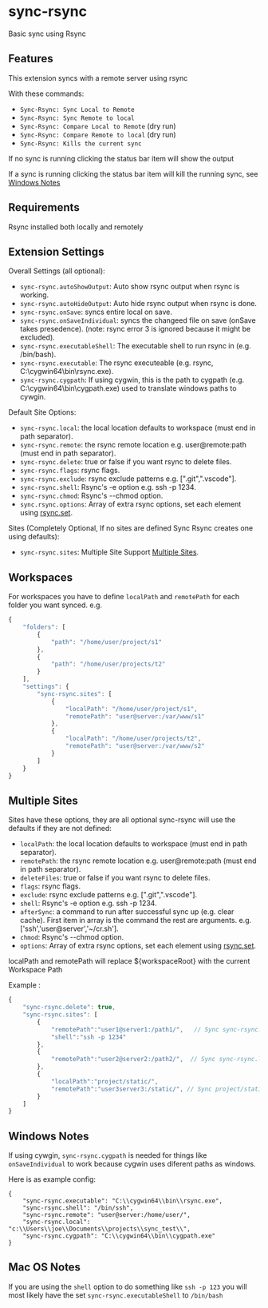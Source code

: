 # sync-rsync

Basic sync using Rsync

## Features

This extension syncs with a remote server using rsync

With these commands:

* `Sync-Rsync: Sync Local to Remote`
* `Sync-Rsync: Sync Remote to local`
* `Sync-Rsync: Compare Local to Remote` (dry run)
* `Sync-Rsync: Compare Remote to local` (dry run)
* `Sync-Rsync: Kills the current sync`

If no sync is running clicking the status bar item will show the output

If a sync is running clicking the status bar item will kill the running sync, see [Windows Notes](#windows-notes)

## Requirements

Rsync installed both locally and remotely

## Extension Settings

Overall Settings (all optional):

* `sync-rsync.autoShowOutput`: Auto show rsync output when rsync is working.
* `sync-rsync.autoHideOutput`: Auto hide rsync output when rsync is done.
* `sync-rsync.onSave`: syncs entire local on save.
* `sync-rsync.onSaveIndividual`: syncs the changeed file on save (onSave takes presedence). (note: rsync error 3 is ignored because it might be excluded).
* `sync-rsync.executableShell`: The executable shell to run rsync in (e.g. /bin/bash).
* `sync-rsync.executable`: The rsync executeable (e.g. rsync, C:\cygwin64\bin\rsync.exe).
* `sync-rsync.cygpath`: If using cygwin, this is the path to cygpath (e.g. C:\cygwin64\bin\cygpath.exe) used to translate windows paths to cywgin.

Default Site Options:

* `sync-rsync.local`: the local location defaults to workspace (must end in path separator).
* `sync-rsync.remote`: the rsync remote location e.g. user@remote:path (must end in path separator).
* `sync-rsync.delete`: true or false if you want rsync to delete files.
* `sync-rsync.flags`: rsync flags.
* `sync-rsync.exclude`: rsync exclude patterns e.g. [".git",".vscode"].
* `sync-rsync.shell`: Rsync's -e option e.g. ssh -p 1234.
* `sync-rsync.chmod`: Rsync's --chmod option.
* `sync.rsync.options`: Array of extra rsync options, set each element using [rsync.set](https://github.com/mattijs/node-rsync#setoption-value).

Sites (Completely Optional, If no sites are defined Sync Rsync creates one using defaults):

* `sync-rsync.sites`: Multiple Site Support [Multiple Sites](#multiple-sites).

## Workspaces

For workspaces you have to define ```localPath``` and ```remotePath``` for each folder you want synced. e.g.

```javascript
{
	"folders": [
		{
			"path": "/home/user/project/s1"
		},
		{
			"path": "/home/user/projects/t2"
		}
	],
    "settings": {
    	"sync-rsync.sites": [
    		{
    			"localPath": "/home/user/project/s1",
    			"remotePath": "user@server:/var/www/s1"
    		},
    		{
    			"localPath": "/home/user/projects/t2",
    			"remotePath": "user@server:/var/www/s2"
    		}
    	]
    }
}
```

## Multiple Sites

Sites have these options, they are all optional sync-rsync will use the defaults if they are not defined:

* `localPath`: the local location defaults to workspace (must end in path separator).
* `remotePath`: the rsync remote location e.g. user@remote:path (must end in path separator).
* `deleteFiles`: true or false if you want rsync to delete files.
* `flags`: rsync flags.
* `exclude`: rsync exclude patterns e.g. [".git",".vscode"].
* `shell`: Rsync's -e option e.g. ssh -p 1234.
* `afterSync`: a command to run after successful sync up (e.g. clear cache). First item in array is the command the rest are arguments. e.g.  ['ssh','user@server','~/cr.sh'].
* `chmod`: Rsync's --chmod option.
* `options`: Array of extra rsync options, set each element using [rsync.set](https://github.com/mattijs/node-rsync#setoption-value).

localPath and remotePath will replace ${workspaceRoot} with the current Workspace Path

Example :

```javascript
{
    "sync-rsync.delete": true,
    "sync-rsync.sites": [
        {
            "remotePath":"user1@server1:/path1/",   // Sync sync-rsync.local to user1@server1:/path1/ using port 1234
            "shell":"ssh -p 1234"
        },
        {
            "remotePath":"user2@server2:/path2/",  // Sync sync-rsync.local to user2@server2:/path2/
        },
        {
            "localPath":"project/static/",
            "remotePath":"user3server3:/static/", // Sync project/static/ to user3@server3:/static/
        }
    ]
}
```

## Windows Notes

If using cywgin, `sync-rsync.cygpath` is needed for things like `onSaveIndividual` to work because cygwin uses diferent paths as windows.

Here is as example config:

```
{
    "sync-rsync.executable": "C:\\cygwin64\\bin\\rsync.exe",
    "sync-rsync.shell": "/bin/ssh",
    "sync-rsync.remote": "user@server:/home/user/",
    "sync-rsync.local": "c:\\Users\\joe\\Documents\\projects\\sync_test\\",
    "sync-rsync.cygpath": "C:\\cygwin64\\bin\\cygpath.exe"
}
```

## Mac OS Notes

If you are using the `shell` option to do something like `ssh -p 123` you will most likely have the set `sync-rsync.executableShell` to `/bin/bash`
